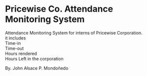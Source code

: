 # Pricewise Co. Attendance Monitoring System
Attendance Monitoring System for interns of Pricewise Corporation.
<br>it includes
  <br>Time-in
  <br>Time-out
  <br>Hours rendered
  <br>Hours Left in the corporation
 
By. John Alsace P. Mondoñedo
